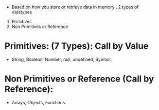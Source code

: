 - Based on how you store or retrieve data in memory , 2 types of datatypes
1. Primitives
2. Non Primitives or Reference

# Primitives: (7 Types): Call by Value

- String, Boolean, Number, null, undefined, Symbol, 

# Non Primitives or Reference (Call by Reference):

- Arrays, Objects, Functions